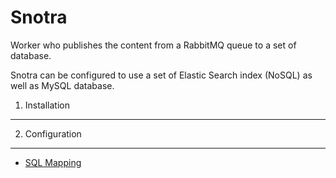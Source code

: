 Snotra
======

Worker who publishes the content from a RabbitMQ queue to a set of database.

Snotra can be configured to use a set of Elastic Search index (NoSQL) as well as MySQL database.

1) Installation
---------------


2) Configuration
----------------

- [SQL Mapping](src/Meup/Bundle/SnotraBundle/Resources/mapping.md)
